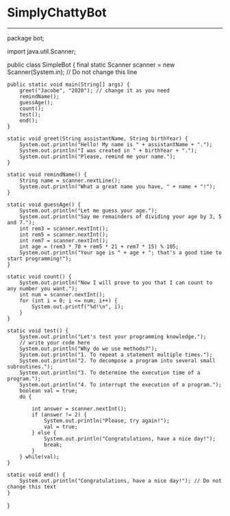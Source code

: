 # SimplyChattyBot

-------------------------------------------------------------------------------------------------------------------------------------
package bot;

import java.util.Scanner;

public class SimpleBot {
    final static Scanner scanner = new Scanner(System.in); // Do not change this line

    public static void main(String[] args) {
        greet("Jacobe", "2020"); // change it as you need
        remindName();
        guessAge();
        count();
        test();
        end();
    }

    static void greet(String assistantName, String birthYear) {
        System.out.println("Hello! My name is " + assistantName + ".");
        System.out.println("I was created in " + birthYear + ".");
        System.out.println("Please, remind me your name.");
    }

    static void remindName() {
        String name = scanner.nextLine();
        System.out.println("What a great name you have, " + name + "!");
    }

    static void guessAge() {
        System.out.println("Let me guess your age.");
        System.out.println("Say me remainders of dividing your age by 3, 5 and 7.");
        int rem3 = scanner.nextInt();
        int rem5 = scanner.nextInt();
        int rem7 = scanner.nextInt();
        int age = (rem3 * 70 + rem5 * 21 + rem7 * 15) % 105;
        System.out.println("Your age is " + age + "; that's a good time to start programming!");
    }

    static void count() {
        System.out.println("Now I will prove to you that I can count to any number you want.");
        int num = scanner.nextInt();
        for (int i = 0; i <= num; i++) {
            System.out.printf("%d!\n", i);
        }
    }

    static void test() {
        System.out.println("Let's test your programming knowledge.");
        // write your code here
        System.out.println("Why do we use methods?");
        System.out.println("1. To repeat a statement multiple times.");
        System.out.println("2. To decompose a program into several small subroutines.");
        System.out.println("3. To determine the execution time of a program.");
        System.out.println("4. To interrupt the execution of a program.");
        boolean val = true;
        do {
            
            int answer = scanner.nextInt();
            if (answer != 2) {
                System.out.println("Please, try again!");
                val = true;
            } else {
                System.out.println("Congratulations, have a nice day!");
                break;
            }
        } while(val);
    }

    static void end() {
        System.out.println("Congratulations, have a nice day!"); // Do not change this text
    }
}
